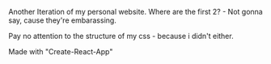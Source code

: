 Another Iteration of my personal website.
Where are the first 2? - Not gonna say, cause they're embarassing.

Pay no attention to the structure of my css - because i didn't either.


Made with "Create-React-App"
